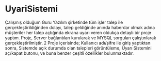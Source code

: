 # UyariSistemi

Çalışmış olduğum Guru Yazılım şirketinde tüm işler talep ile gerçekleştirildiğinden dolayı, talep 
geldiğinde anında haberdar olmak adına müşteriler her talep açtığında ekrana uyarı veren oldukça 
detaylı bir proje yaptım.
Proje, Server bağlantıları kurularak ve MYSQL sorguları çalıştırılarak gerçekleştirilmiştir.
2
Proje içerisinde;
Kullanıcı adı/şifre ile giriş yaptıktan sonra,
Sistemde açık durumda olan talepleri görüntüleme,
Uyarı Sistemini aç/kapat butonu, ve buna benzer çeşitli özellikler bulunmaktadır.
